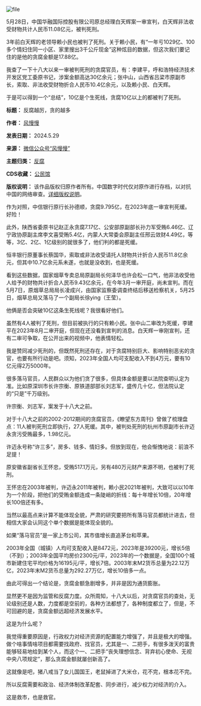 ![file](https://chinadigitaltimes.net/chinese/files/2024/05/image-1716980204289.png)


5月28日，中国华融国际控股有限公司原总经理白天辉案一审宣判，白天辉非法收受财物共计人民币11.08亿元，被判死刑。


3年前白天辉的老领导赖小民也被判了死刑。关于赖小民，有“一年亏1029亿、100多个情妇住同一小区、家里搜出3千公斤现金”这种炫目的数据，但这次我们要记住的是他的贪腐金额是17.88亿。


我查了一下十八大以来一审被判死刑的贪腐官员，有：李建平，呼和浩特经济技术开发区党工委原书记，涉案金额高达30亿余元；张中山，山西省吕梁市原副市长，索取、非法收受财物折合人民币10.4亿余元，以及赖小民、白天辉。


于是可以得到一个“总结”，10亿是个生死线，贪腐10亿以上的都被判了死刑。




**标题：** 反腐越厉，贪的越多  

**作者：** [风慢慢](https://chinadigitaltimes.net/space/风慢慢)  

**发表日期：** 2024.5.29  

**来源：** [微信公众号“风慢慢”](https://web.archive.org/web/https://mp.weixin.qq.com/s/fZxLejfgBWgkEYxNAKtyFg)  

**主题归类：** [反腐](https://chinadigitaltimes.net/space/反腐)  

**CDS收藏：** [公民馆](https://chinadigitaltimes.net/space/%E5%85%AC%E6%B0%91%E9%A6%86)  

**版权说明：** 该作品版权归原作者所有。中国数字时代仅对原作进行存档，以对抗中国的网络审查。[详细版权说明](https://chinadigitaltimes.net/chinese/copyright)。


作为对照，中信银行原行长孙德顺，贪腐9.795亿，在2023年底一审宣判死缓。好险！


此外，陕西省委原书记赵正永贪腐7.17亿、公安部原副部长孙力军受贿6.46亿、辽宁政协原副主席李文喜受贿5.4亿，内蒙人大常委会原副主任邢云敛财4.49亿，等等，3亿、2亿、1亿级别的就很多了，他们判的都是死缓。


恒丰银行原董事长蔡国华，索取或非法收受请托人财物共计折合人民币11.8亿余元，但其中10.7亿余元系未遂，也就是没收到，也是死缓。


看到这些数据，国家烟草专卖总局原副局长何泽华也许会松一口气，他非法收受他人给予的财物共计折合人民币9.43亿余元，在今年3月一审开庭，尚未宣判。而在5月7日，原烟草总局局长凌成兴，由国家监察委调查终结后移送检察机关，5月25日，烟草总局又落马了一个副局长徐ying（王莹）。


他俩是否会突破10亿这条生死线呢？我很看好他们。


虽然有4人被判了死刑，但目前被执行的只有赖小民。张中山二审改为死缓，李建平在2023年8月二审开庭，但现在还没看到宣判的消息。白天辉一审刚宣判，还有二审可争取，在公开出来的视频中，他表情轻松。


我是赞同减少死刑的，但既然死刑还存在，对于贪腐特别巨大、影响特别恶劣的贪官，也要有所行动是吧。须知，2023年全国人均可支配收入不到4万元，要有10亿元得2万5000年。


很多落马官员，人民群众以为他们贪了很多，但具体金额是要以法院查明认定为准。比如原深圳市长许宗衡、原铁道部部长刘志军，盛传几十亿，但法院认定的“只是”千万级别。


许宗衡、刘志军，案发于十八大之前。


对于十八大之前的2002-2012期间的贪腐官员，《瞭望东方周刊》曾做了梳理盘点：11人被判死刑立即执行，27人死缓。其中，被判处死刑的杭州市原副市长许迈永贪污受贿最多，1.98亿元。


许迈永号称“许三多”，房多、钱多、情妇多。但放到现在，他会惭愧地说：前浪不足提！


原安徽省副省长王怀忠，受贿517.1万元，另有480万元财产来源不明，也被判了死刑。


王怀忠在2003年被判，许迈永2011年被判，赖小民2021年被判，大致可以以10年为一个阶段，把他们的受贿金额连成一条陡峭的折线：每十年增长10倍，20年增长100倍还有多。


当然以最高点来计算不能体现全貌，严肃的研究要把所有落马官员都统计进去，但相信大家会认同这个单个数据是能体现全貌的。


如果“落马官员”是一家上市公司，其市值增长直追茅台和苹果。


2003年全国（城镇）人均可支配收入是8472元，2023年是39200元，增长5倍（不到）；2003年全国平均房价2300元/平，2023年的一个数据是，全国100个城市新建住宅平均价格为16195元/平，增长7倍。2003年末M2货币总量为22.12万亿，2023年末M2货币总量为292.27万亿，增长10倍多一点。


由此可得出一个结论是，贪腐金额急剧增多，并非是因为通货膨胀。


显然更不是因为监管和反腐力度。众所周知，十八大以后，对贪腐官员的查处，无论级别还是人数，力度都是空前的，各种方法都想了，各种制度都立了，但是，不可回避的是，贪腐金额远超经济发展水平。


这是为什么呢？


我觉得重要原因是，行政权力对经济资源的配置能力增强了，并且是极大的增强。做个啥事情啥项目都需要找政府、找官员，尤其是一、二把手，有很多泼天的富贵能够轻易地给到某个人，而这个一、二把手“丧失理想信念、背弃初心使命、无视中央八项规定”，那么贪腐金额就屡创新高了。


这就像是吧，猪八戒当了女儿国国王，老鼠掉进了大米仓，花不完，根本花不完。


所以反腐需要和政治、经济体制改革配套、同步进行，减少权力对经济的介入。


这是救市，也是救官。

